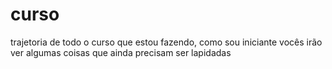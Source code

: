 # curso
trajetoria de todo o curso que estou fazendo, como sou iniciante vocês irão ver algumas coisas que ainda precisam ser lapidadas
